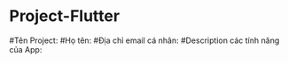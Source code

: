 # Project-Flutter
#Tên Project:
#Họ tên:
#Địa chỉ email cá nhân:
#Description các tính năng của App:

